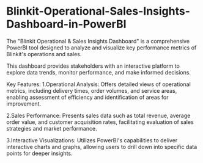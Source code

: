 # Blinkit-Operational-Sales-Insights-Dashboard-in-PowerBI

The "Blinkit Operational & Sales Insights Dashboard" is a comprehensive PowerBI tool designed to analyze and visualize key performance metrics of Blinkit's operations and sales.

This dashboard provides stakeholders with an interactive platform to explore data trends, monitor performance, and make informed decisions.

Key Features:
1.Operational Analysis: Offers detailed views of operational metrics, including delivery times, order volumes, and service areas, enabling assessment of efficiency and identification of areas for improvement.

2.Sales Performance: Presents sales data such as total revenue, average order value, and customer acquisition rates, facilitating evaluation of sales strategies and market performance.

3.Interactive Visualizations: Utilizes PowerBI's capabilities to deliver interactive charts and graphs, allowing users to drill down into specific data points for deeper insights.
